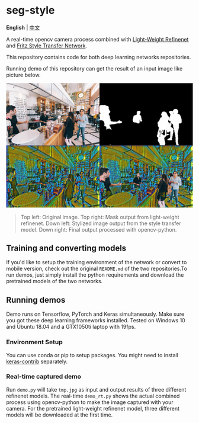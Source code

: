 # seg-style
**English** | [中文](./README.CN.md)

A real-time opencv camera process combined with [Light-Weight Refinenet](https://github.com/DrSleep/light-weight-refinenet) and [Fritz Style Transfer Network](https://github.com/fritzlabs/fritz-models/tree/master/style_transfer). 

This repository contains code for both deep learning networks repositories.

Running demo of this repository can get the result of an input image like picture below.

![Result](./img/rf_lw50_person_result.jpg "Result")

>Top left: Original image. Top right: Mask output from light-weight refinenet. Down left: Stylized image output from the style transfer model. Down right: Final output processed with opencv-python.

## Training and converting models

If you'd like to setup the training environment of the network or convert to mobile version, check out the original `README.md` of the two repositories.To run demos, just simply install the python requirements and download the pretrained models of the two networks.

## Running demos

Demo runs on Tensorflow, PyTorch and Keras simultaneously. Make sure you got these deep learning frameworks installed. Tested on Windows 10 and Ubuntu 18.04 and a GTX1050ti laptop with 19fps.

### Environment Setup

You can use conda or pip to setup packages. You might need to install [keras-contrib](https://github.com/keras-team/keras-contrib) separately.

### Real-time captured demo

Run `demo.py` will take `tmp.jpg` as input and output results of three different refinenet models. The real-time `demo_rt.py` shows the actual combined process using opencv-python to make the image captured with your camera. For the pretrained light-weight refinenet model, three different models will be downloaded at the first time.
